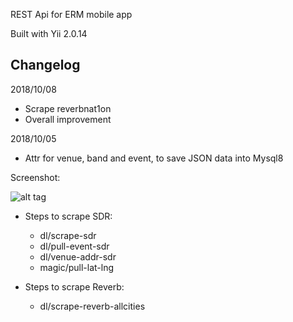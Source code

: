 REST Api for ERM mobile app

Built with Yii 2.0.14

Changelog
------------
2018/10/08
- Scrape reverbnat1on
- Overall improvement

2018/10/05
- Attr for venue, band and event, to save JSON data into Mysql8


Screenshot:

![alt tag](http://i.imgur.com/NyNASU9.png)

+ Steps to scrape SDR:
    + dl/scrape-sdr
    + dl/pull-event-sdr
    + dl/venue-addr-sdr
    + magic/pull-lat-lng
    
+ Steps to scrape Reverb:
    +  dl/scrape-reverb-allcities